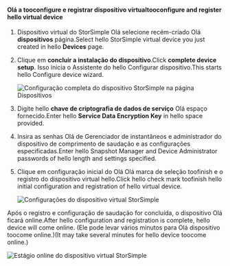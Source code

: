 #### <a name="tooconfigure-and-register-hello-virtual-device"></a><span data-ttu-id="2aa85-101">Olá a tooconfigure e registrar dispositivo virtual</span><span class="sxs-lookup"><span data-stu-id="2aa85-101">tooconfigure and register hello virtual device</span></span>

1. <span data-ttu-id="2aa85-102">Dispositivo virtual do StorSimple Olá selecione recém-criado Olá **dispositivos** página.</span><span class="sxs-lookup"><span data-stu-id="2aa85-102">Select hello StorSimple virtual device you just created in hello **Devices** page.</span></span>
2. <span data-ttu-id="2aa85-103">Clique em **concluir a instalação do dispositivo**.</span><span class="sxs-lookup"><span data-stu-id="2aa85-103">Click **complete device setup**.</span></span> <span data-ttu-id="2aa85-104">Isso inicia o Assistente do hello Configurar dispositivo.</span><span class="sxs-lookup"><span data-stu-id="2aa85-104">This starts hello Configure device wizard.</span></span>
    
    ![Configuração completa do dispositivo StorSimple na página Dispositivos](./media/storsimple-configure-register-virtual-device/StorSimple_CompleteDeviceSetupSVA1M.png)

4. <span data-ttu-id="2aa85-106">Digite hello **chave de criptografia de dados de serviço** Olá espaço fornecido.</span><span class="sxs-lookup"><span data-stu-id="2aa85-106">Enter hello **Service Data Encryption Key** in hello space provided.</span></span>

5. <span data-ttu-id="2aa85-107">Insira as senhas Olá de Gerenciador de instantâneos e administrador do dispositivo de comprimento de saudação e as configurações especificadas.</span><span class="sxs-lookup"><span data-stu-id="2aa85-107">Enter hello Snapshot Manager and Device Administrator passwords of hello length and settings specified.</span></span>

6. <span data-ttu-id="2aa85-108">Clique em configuração inicial do Olá Olá marca de seleção toofinish e o registro do dispositivo virtual hello.</span><span class="sxs-lookup"><span data-stu-id="2aa85-108">Click hello check mark toofinish hello initial configuration and registration of hello virtual device.</span></span> 
    
    ![Configurações do dispositivo virtual StorSimple](./media/storsimple-configure-register-virtual-device/StorSimple_VirtualDeviceSettings1.png)

<span data-ttu-id="2aa85-110">Após o registro e configuração de saudação for concluída, o dispositivo Olá ficará online.</span><span class="sxs-lookup"><span data-stu-id="2aa85-110">After hello configuration and registration is complete, hello device will come online.</span></span> <span data-ttu-id="2aa85-111">(Ele pode levar vários minutos para Olá dispositivo toocome online.)</span><span class="sxs-lookup"><span data-stu-id="2aa85-111">(It may take several minutes for hello device toocome online.)</span></span>

![Estágio online do dispositivo virtual StorSimple](./media/storsimple-configure-register-virtual-device/StorSimple_VirtualDeviceOnline1M.png)


